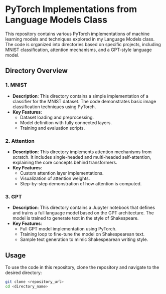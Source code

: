 # PyTorch Implementations from Language Models Class

This repository contains various PyTorch implementations of machine learning models and techniques explored in my Language Models class. The code is organized into directories based on specific projects, including MNIST classification, attention mechanisms, and a GPT-style language model.

## Directory Overview

### 1. **MNIST**
- **Description**: This directory contains a simple implementation of a classifier for the MNIST dataset. The code demonstrates basic image classification techniques using PyTorch.
- **Key Features**:
  - Dataset loading and preprocessing.
  - Model definition with fully connected layers.
  - Training and evaluation scripts.

### 2. **Attention**
- **Description**: This directory implements attention mechanisms from scratch. It includes single-headed and multi-headed self-attention, explaining the core concepts behind transformers.
- **Key Features**:
  - Custom attention layer implementations.
  - Visualization of attention weights.
  - Step-by-step demonstration of how attention is computed.

### 3. **GPT**
- **Description**: This directory contains a Jupyter notebook that defines and trains a full language model based on the GPT architecture. The model is trained to generate text in the style of Shakespeare.
- **Key Features**:
  - Full GPT model implementation using PyTorch.
  - Training loop to fine-tune the model on Shakespearean text.
  - Sample text generation to mimic Shakespearean writing style.

## Usage

To use the code in this repository, clone the repository and navigate to the desired directory:

```bash
git clone <repository_url>
cd <directory_name>
```